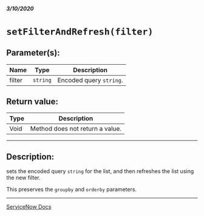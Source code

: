 ##### 3/10/2020
# `setFilterAndRefresh(filter)`
## Parameter(s):
| Name | Type | Description |
|---|---|---|
| filter | `string` | Encoded query `string`. |

## Return value:
| Type | Description |
|---|---|
| Void | Method does not return a value. |

---

## Description:
sets the encoded query `string` for the list, and then refreshes the list using the new filter.

This preserves the `groupby` and `orderby` parameters.

---

[ServiceNow Docs](https://developer.servicenow.com/app.do#!/api_doc?v=newyork&id=r_GLV3-setFilterAndRefresh_S)